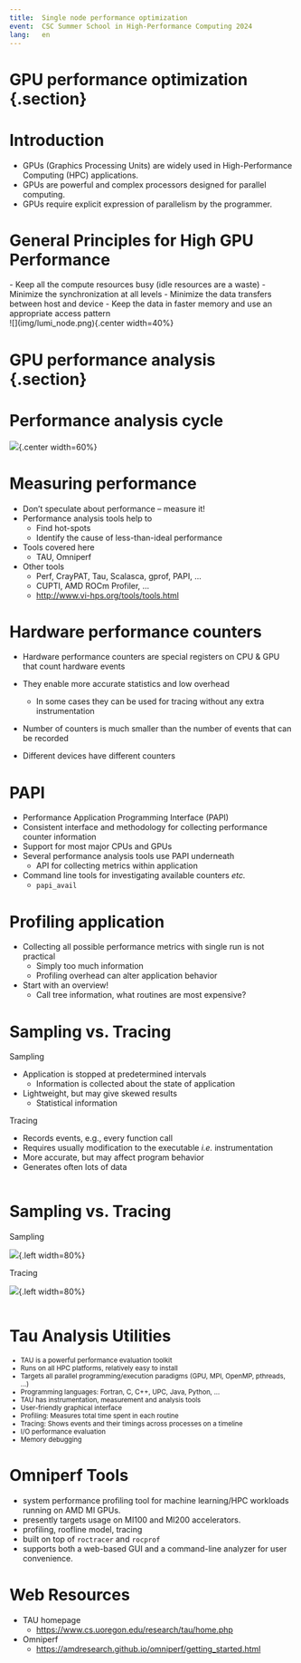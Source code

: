 ```yaml
---
title:  Single node performance optimization
event:  CSC Summer School in High-Performance Computing 2024
lang:   en
---
```


# GPU performance optimization {.section}

# Introduction
- GPUs (Graphics Processing Units) are widely used in High-Performance Computing (HPC) applications.
- GPUs are powerful and complex processors designed for parallel computing.
- GPUs require explicit expression of parallelism by the programmer.

# General Principles for High GPU Performance 

<div class=column>
- Keep all the compute resources busy (idle resources are a waste)
- Minimize the synchronization at all levels
- Minimize the data transfers between host and device 
- Keep the data in faster memory and use an appropriate access pattern
</div>
<div class=column>
![](img/lumi_node.png){.center width=40%}
</div>

# GPU performance analysis {.section}

# Performance analysis cycle

![](img/perf-analysis-single-gpu.svg){.center width=60%}

# Measuring performance
- Don’t speculate about performance – measure it!
- Performance analysis tools help to
    - Find hot-spots
    - Identify the cause of less-than-ideal performance
- Tools covered here
    - TAU, Omniperf
- Other tools
    - Perf, CrayPAT, Tau, Scalasca, gprof, PAPI, ...
    - CUPTI, AMD ROCm Profiler, ...
    - <http://www.vi-hps.org/tools/tools.html>

# Hardware performance counters

- Hardware performance counters are special registers on CPU \& GPU that count
  hardware events
- They enable more accurate statistics and low overhead
    - In some cases they can be used for tracing without any extra
      instrumentation

- Number of counters is much smaller than the number of events that can be
  recorded
- Different devices have different counters

# PAPI

- Performance Application Programming Interface (PAPI)
- Consistent interface and methodology for collecting performance counter information 
- Support for most major CPUs and GPUs
- Several performance analysis tools use PAPI underneath
    - API for collecting metrics within application
- Command line tools for investigating available counters *etc.*
    - `papi_avail`

# Profiling application

- Collecting all possible performance metrics with single run is not practical
    - Simply too much information
    - Profiling overhead can alter application behavior
- Start with an overview!
    - Call tree information, what routines are most expensive?

# Sampling vs. Tracing

<div class=column>
Sampling

- Application is stopped at predetermined intervals 
    - Information is collected about the state of application
- Lightweight, but may give skewed results
    - Statistical information

</div>
<div class=column>
Tracing

- Records events, e.g., every function call
- Requires usually modification to the executable *i.e.* instrumentation
- More accurate, but may affect program behavior
- Generates often lots of data

</div>

# Sampling vs. Tracing

<div class=column>
Sampling

![](img/sampling.png){.left width=80%}

</div>
<div class=column>
Tracing

![](img/tracing.png){.left width=80%}

</div>

# Tau  Analysis Utilities

<small> 

- TAU is a powerful performance evaluation toolkit
- Runs on all HPC platforms, relatively easy to install
- Targets all parallel programming/execution paradigms (GPU, MPI, OpenMP, pthreads, ...)
- Programming languages: Fortran, C, C++, UPC,  Java, Python, ...
- TAU has instrumentation, measurement and analysis tools 
- User-friendly graphical interface
- Profiling: Measures total time spent in each routine
- Tracing: Shows events and their timings across processes on a timeline
- I/O performance evaluation
- Memory debugging

</small>

# Omniperf Tools

 - system performance profiling tool for machine
learning/HPC workloads running on AMD MI GPUs. 
 - presently targets usage on MI100 and MI200 accelerators.
 - profiling, roofline model, tracing
 - built on top of `roctracer` and `rocprof`  
 - supports both a web-based GUI and a command-line analyzer for user convenience.


# Web Resources
 - TAU homepage
    - <https://www.cs.uoregon.edu/research/tau/home.php>
 - Omniperf
    - <https://amdresearch.github.io/omniperf/getting_started.html>
